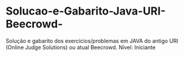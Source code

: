 # Solucao-e-Gabarito-Java-URI-Beecrowd-
Solução e gabarito dos exercícios/problemas em JAVA do antigo URI (Online Judge Solutions) ou atual Beecrowd. 
Nível: Iniciante
